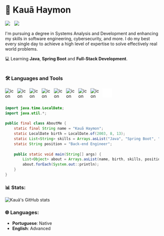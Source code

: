 # 👑 Kauã Haymon 

<p align="left">
          <a href="https://www.linkedin.com/in/kauahaymon">
                    <img width="81px" style="padding-right:10px;" src="https://custom-icon-badges.demolab.com/badge/LinkedIn-0077B5.svg?logo=linkedin&logoColor=white" /></a>
          <a href="mailto:kauahaymon@outlook.com"> 
                    <img width="188px" style="padding-right:10px;" src="https://custom-icon-badges.demolab.com/badge/kauahaymon1@gmail.com-0077B5.svg?logo=mail" /></a>

I'm pursuing a degree in Systems Analysis and Development and enhancing my skills in software engineering, cybersecurity, and more. I do my best every single day to achieve a high level of expertise to solve effectively real world problems. 

💻 Learning **Java**, **Spring Boot** and **Full-Stack Development**.

#
  
### 🛠 Languages and Tools

<img align="left" alt="icon" width="30px" style="padding-right:10px;" src="https://cdn.jsdelivr.net/gh/devicons/devicon@latest/icons/java/java-original.svg" />
<img align="left" alt="icon" width="30px" style="padding-right:10px;" src="https://cdn.jsdelivr.net/gh/devicons/devicon@latest/icons/spring/spring-original.svg" />
<img align="left" alt="icon" width="30px" style="padding-right:10px;" src="https://cdn.jsdelivr.net/gh/devicons/devicon@latest/icons/postgresql/postgresql-original.svg" />
<img align="left" alt="icon" width="30px" style="padding-right:10px;" src="https://cdn.jsdelivr.net/gh/devicons/devicon@latest/icons/git/git-original.svg" />
<img align="left" alt="icon" width="30px" style="padding-right:10px;" src="https://cdn.jsdelivr.net/gh/devicons/devicon@latest/icons/linux/linux-original.svg" />
<img align="left" alt="icon" width="30px" style="padding-right:10px;" src="https://cdn.jsdelivr.net/gh/devicons/devicon@latest/icons/mongodb/mongodb-original.svg" />   
<img align="left" alt="icon" width="30px" style="padding-right:10px;" src="https://cdn.jsdelivr.net/gh/devicons/devicon@latest/icons/mysql/mysql-original.svg" /> 
<img align="left" alt="icon" width="30px" style="padding-right:10px;" src="https://cdn.jsdelivr.net/gh/devicons/devicon@latest/icons/python/python-plain.svg" />
<img align="left" alt="Terminal" width="30px" style="padding-right:10px;" src="./img/terminal-dark.svg" />         
<br>

#

```java
import java.time.LocalDate;
import java.util.*;

public final class AboutMe {
    static final String name = "Kauã Haymon";
    static LocalDate birth = LocalDate.of(2003, 8, 13);
    static List<String> skills = Arrays.asList("Java", "Spring Boot", "PostgreSQL", "JWT", "ORM");
    static String position = "Back-end Engineer";

    public static void main(String[] args) {
        List<Object> about = Arrays.asList(name, birth, skills, position);
        about.forEach(System.out::println);
    }
}
```

### 📊 Stats:

![Kauã's GitHub stats](https://github-readme-stats.vercel.app/api?username=kauahaymon&show_icons=true&theme=aura) 

### 🌐 Languages:

- **Portuguese**: Native
- **English**: Advanced
